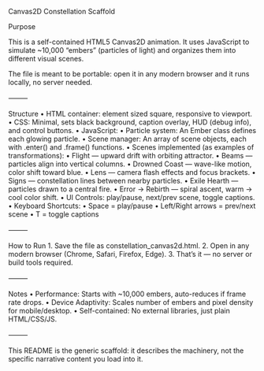 Canvas2D Constellation Scaffold

Purpose

This is a self-contained HTML5 Canvas2D animation.
It uses JavaScript to simulate ~10,000 “embers” (particles of light) and organizes them into different visual scenes.

The file is meant to be portable: open it in any modern browser and it runs locally, no server needed.

⸻

Structure
	•	HTML container: <canvas> element sized square, responsive to viewport.
	•	CSS: Minimal, sets black background, caption overlay, HUD (debug info), and control buttons.
	•	JavaScript:
	•	Particle system: An Ember class defines each glowing particle.
	•	Scene manager: An array of scene objects, each with .enter() and .frame() functions.
	•	Scenes implemented (as examples of transformations):
	•	Flight — upward drift with orbiting attractor.
	•	Beams — particles align into vertical columns.
	•	Drowned Coast — wave-like motion, color shift toward blue.
	•	Lens — camera flash effects and focus brackets.
	•	Signs — constellation lines between nearby particles.
	•	Exile Hearth — particles drawn to a central fire.
	•	Error → Rebirth — spiral ascent, warm → cool color shift.
	•	UI Controls: play/pause, next/prev scene, toggle captions.
	•	Keyboard Shortcuts:
	•	Space = play/pause
	•	Left/Right arrows = prev/next scene
	•	T = toggle captions

⸻

How to Run
	1.	Save the file as constellation_canvas2d.html.
	2.	Open in any modern browser (Chrome, Safari, Firefox, Edge).
	3.	That’s it — no server or build tools required.

⸻

Notes
	•	Performance: Starts with ~10,000 embers, auto-reduces if frame rate drops.
	•	Device Adaptivity: Scales number of embers and pixel density for mobile/desktop.
	•	Self-contained: No external libraries, just plain HTML/CSS/JS.

⸻

This README is the generic scaffold: it describes the machinery, not the specific narrative content you load into it.
